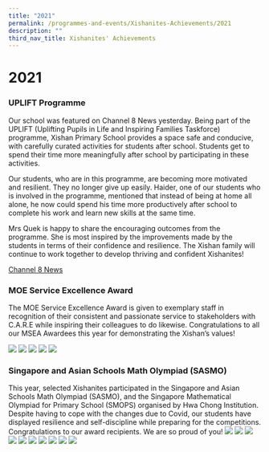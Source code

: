 ```yaml
---
title: "2021"
permalink: /programmes-and-events/Xishanites-Achievements/2021
description: ""
third_nav_title: Xishanites' Achievements
---
```

# **2021**

### UPLIFT Programme

Our school was featured on Channel 8 News yesterday. Being part of the UPLIFT (Uplifting Pupils in Life and Inspiring Families Taskforce) programme, Xishan Primary School provides a space safe and conducive, with carefully curated activities for students after school. Students get to spend their time more meaningfully after school by participating in these activities.

Our students, who are in this programme, are becoming more motivated and resilient. They no longer give up easily. Haider, one of our students who is involved in the programme, mentioned that instead of being at home all alone, he now could spend his time more productively after school to complete his work and learn new skills at the same time.

Mrs Quek is happy to share the encouraging outcomes from the programme. She is most inspired by the improvements made by the students in terms of their confidence and resilience. The Xishan family will continue to work together to develop thriving and confident Xishanites!

[Channel 8 News](https://www.facebook.com/xishanps/videos/619529792793279/)

### MOE Service Excellence Award

The MOE Service Excellence Award is given to exemplary staff in recognition of their consistent and passionate service to stakeholders with C.A.R.E while inspiring their colleagues to do likewise. Congratulations to all our MSEA Awardees this year for demonstrating the Xishan’s values!

![](/images/1%20(1).jpg)
![](/images/2%20(1).jpg)
![](/images/3%20(1).jpg)
![](/images/5%20(1).jpg)
![](/images/8%20(1).jpg)

### Singapore and Asian Schools Math Olympiad (SASMO)

This year, selected Xishanites participated in the Singapore and Asian Schools Math Olympiad (SASMO), and the Singapore Mathematical Olympiad for Primary School (SMOPS) organised by Hwa Chong Institution. Despite having to cope with the changes due to Covid, our students have displayed resilience and self-discipline while preparing for the competitions. Congratulations to our award recipients. We are so proud of you!
![](/images/11.jpg)
![](/images/10.jpg)
![](/images/9abc.jpg)
![](/images/8abc.jpg)
![](/images/7%20(1).jpg)
![](/images/6abc.jpg)
![](/images/4abc.jpg)
![](/images/3abc.jpg)
![](/images/2abc.jpg)
![](/images/1abc.jpg)